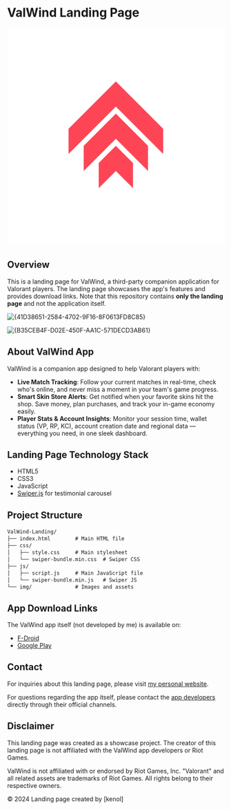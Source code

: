 # ValWind Landing Page

<p align="center">
    <img src="./img/icon_transparent.svg" alt="ValWind Logo"/>
</p>

## Overview

This is a landing page for ValWind, a third-party companion application for Valorant players. The landing page showcases the app's features and provides download links. Note that this repository contains **only the landing page** and not the application itself.

![{41D38651-2584-4702-9F16-8F0613FD8C85}](https://github.com/user-attachments/assets/3fc49e8c-4ce1-405c-b3cd-9b3d81df5999)


![{B35CEB4F-D02E-450F-AA1C-571DECD3AB61}](https://github.com/user-attachments/assets/99489c07-038e-40bb-a8bc-d2de641a5509)


## About ValWind App

ValWind is a companion app designed to help Valorant players with:

- **Live Match Tracking**: Follow your current matches in real-time, check who's online, and never miss a moment in your team's game progress.
- **Smart Skin Store Alerts**: Get notified when your favorite skins hit the shop. Save money, plan purchases, and track your in-game economy easily.
- **Player Stats & Account Insights**: Monitor your session time, wallet status (VP, RP, KC), account creation date and regional data — everything you need, in one sleek dashboard.

## Landing Page Technology Stack

- HTML5
- CSS3
- JavaScript
- [Swiper.js](https://swiperjs.com/) for testimonial carousel

## Project Structure

```
ValWind-Landing/
├── index.html        # Main HTML file
├── css/
│   ├── style.css     # Main stylesheet
│   └── swiper-bundle.min.css  # Swiper CSS
├── js/
│   ├── script.js     # Main JavaScript file
│   └── swiper-bundle.min.js   # Swiper JS
└── img/              # Images and assets
```

## App Download Links

The ValWind app itself (not developed by me) is available on:

- [F-Droid](https://f-droid.org/packages/com.valwind.app/)
- [Google Play](https://play.google.com/store/apps/details?id=com.valwind.app)

## Contact

For inquiries about this landing page, please visit [my personal website](https://kenoleeee.github.io/social-links-profile-main/).

For questions regarding the app itself, please contact the [app developers](https://kuska1.github.io) directly through their official channels.

## Disclaimer

This landing page was created as a showcase project. The creator of this landing page is not affiliated with the ValWind app developers or Riot Games.

ValWind is not affiliated with or endorsed by Riot Games, Inc. "Valorant" and all related assets are trademarks of Riot Games. All rights belong to their respective owners.

© 2024 Landing page created by [kenol]
